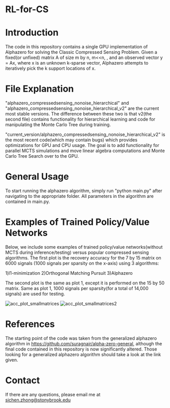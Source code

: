 # RL-for-CS

# Introduction
The code in this repository contains a single GPU implementation of Alphazero for solving the Classic Compressed Sensing Problem. Given a fixed(or unfixed) matrix A of size m by n, m<<n, , and an observed vector y = Ax, where x is an unknown k-sparse vector, Alphazero attempts to iteratively pick the k support locations of x. 
# File Explanation
"alphazero_compressedsensing_nonoise_hierarchical" and "alphazero_compressedsensing_nonoise_hierarchical_v2" are the current most stable versions. The difference between these two is that v2(the second file) contains functionality for hierarchical learning and code for manipulating the Monte Carlo Tree during training. 

"current_version/alphazero_compressedsensing_nonoise_hierarchical_v2" is the most recent code(which may contain bugs) which provides optimizations for GPU and CPU usage. The goal is to add functionality for parallel MCTS simulations and move linear algebra computations and Monte Carlo Tree Search over to the GPU. 
# General Usage
To start running the alphazero algorithm, simply run "python main.py" after navigating to the appropriate folder. All parameters in the algorithm are contained in main.py.

# Examples of Trained Policy/Value Networks 
Below, we include some examples of trained policy/value networks(without MCTS during inference/testing) versus popular compressed sensing algorithms. The first plot is the recovery accuracy for the 7 by 15 matrix on 6000 signals (1000 signals per sparsity on the x-axis) using 3 algorithms:

1)l1-minimization
2)Orthogonal Matching Pursuit
3)Alphazero

The second plot is the same as plot 1, except it is performed on the 15 by 50 matrix. Same as plot 1, 1000 signals per sparsity(for a total of 14,000 signals) are used for testing. 

![acc_plot_smallmatrices](https://user-images.githubusercontent.com/16004926/53453264-76c74200-39d8-11e9-92ec-c61c2c5ed046.png)
![acc_plot_smallmatrices2](https://user-images.githubusercontent.com/16004926/53453266-76c74200-39d8-11e9-9e68-0015b434b824.png)

# References
The starting point of the code was taken from the generalized alphazero algorithm in https://github.com/suragnair/alpha-zero-general, although the final code contained in this repository is now significantly altered. Those looking for a generalized alphazero algorithm should take a look at the link given.

# Contact
If there are any questions, please email me at sichen.zhong@stonybrook.edu

